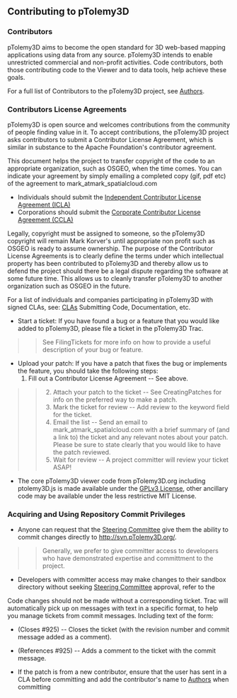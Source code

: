 ## Contributing to pTolemy3D ##


### Contributors ###

pTolemy3D aims to become the open standard for 3D web-based mapping applications using data from any source. pTolemy3D intends to enable unrestricted commercial and non-profit activities. Code contributors, both those contributing code to the Viewer and to data tools, help achieve these goals.

For a full list of Contributors to the pTolemy3D project, see [Authors](PtolemyContributeCla.md).


### Contributors License Agreements ###

pTolemy3D is open source and welcomes contributions from the community of people finding value in it. To accept contributions, the pTolemy3D project asks contributors to submit a Contributor License Agreement, which is similar in substance to the Apache Foundation's contributor agreement.

This document helps the project to transfer copyright of the code to an appropriate organization, such as OSGEO, when the time comes.
You can indicate your agreement by simply emailing a completed copy (gif, pdf etc) of the agreement to mark\_atmark\_spatialcloud.com

  * Individuals should submit the [Independent Contributor License Agreement (ICLA)](PtolemyContributeIcla.md)
  * Corporations should submit the [Corporate Contributor License Agreement (CCLA)](PtolemyContributeCcla.md)

Legally, copyright must be assigned to someone, so the pTolemy3D copyright will remain Mark Korver's until appropriate non profit such as OSGEO is ready to assume ownership. The purpose of the Contributor License Agreements is to clearly define the terms under which intellectual property has been contributed to pTolemy3D and thereby allow us to defend the project should there be a legal dispute regarding the software at some future time. This allows us to cleanly transfer pTolemy3D to another organization such as OSGEO in the future.

For a list of individuals and companies participating in pTolemy3D with signed CLAs, see: [CLAs](PtolemyContributeCla.md)
Submitting Code, Documentation, etc.

  * Start a ticket: If you have found a bug or a feature that you would like added to pTolemy3D, please file a ticket in the pTolemy3D Trac.
> > See FilingTickets for more info on how to provide a useful description of your bug or feature.
  * Upload your patch: If you have a patch that fixes the bug or implements the feature, you should take the following steps:
    1. Fill out a Contributor License Agreement -- See above.
> > 2. Attach your patch to the ticket -- See CreatingPatches for info on the preferred way to make a patch.
> > 3. Mark the ticket for review -- Add review to the keyword field for the ticket.
> > 4. Email the list -- Send an email to mark\_atmark\_spatialcloud.com with a brief summary of (and a link to) the ticket and any relevant notes about your patch. Please be sure to state clearly that you would like to have the patch reviewed.
> > 5. Wait for review -- A project committer will review your ticket ASAP!

  * The core pTolemy3D viewer code from pTolemy3D.org including ptolemy3D.js is made available under the [GPLv3 License](http://www.gnu.org/licenses/gpl-3.0.html), other ancillary code may be available under the less restrictive MIT License.

### Acquiring and Using Repository Commit Privileges ###

  * Anyone can request that the [Steering Committee](PtolemyOrgSteeringCommittee.md) give them the ability to commit changes directly to http://svn.pTolemy3D.org/.
> > Generally, we prefer to give committer access to developers who have demonstrated expertise and committment to the project.
  * Developers with committer access may make changes to their sandbox directory without seeking [Steering Committee](PtolemyOrgSteeringCommittee.md) approval, refer to the

Code changes should not be made without a corresponding ticket. Trac will automatically pick up on messages with text in a specific format, to help you manage tickets from commit messages. Including text of the form:

  * (Closes #925) -- Closes the ticket (with the revision number and commit message added as a comment).
  * (References #925) -- Adds a comment to the ticket with the commit message.

  * If the patch is from a new contributor, ensure that the user has sent in a CLA before committing and add the contributor's name to [Authors](PtolemyContributeCla.md) when committing